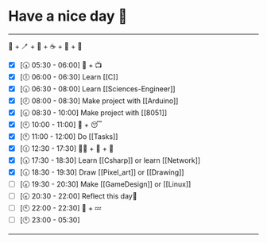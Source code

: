 # Have a nice day 🍵
----
🔆 + 🪥 + 🥚 + ☕ + 💪 + 🚿  
- [x] [🕠 05:30 - 06:00]
📰 + 📺                       
- [x] [🕕 06:00 - 06:30]
Learn [[C]]                       
- [x] [🕡 06:30 - 08:00]
Learn [[Sciences-Engineer]]       
- [x] [🕗 08:00 - 08:30]
Make project with [[Arduino]]     
- [x] [🕣 08:30 - 10:00]
Make project with [[8051]]
- [x] [🕙 10:00 - 11:00]
🍖 + 😴                       
- [x] [🕚 11:00 - 12:00]
Do [[Tasks]]                      
- [x] [🕧 12:30 - 17:30]
🏋️‍♂️ + 🛀 + 🥦                  
- [x] [🕠 17:30 - 18:30]
Learn [[Csharp]] or learn [[Network]]  
- [x] [🕡 18:30 - 19:30]
Draw [[Pixel_art]] or [[Drawing]]      
- [ ] [🕢 19:30 - 20:30]
Make [[GameDesign]] or [[Linux]]       
- [ ] [🕣 20:30 - 22:00]
Reflect this day🤔           
- [ ] [🕙 22:00 - 22:30]
📖 + 💤                       
- [ ] [🕚 23:00 - 05:30] 
----

